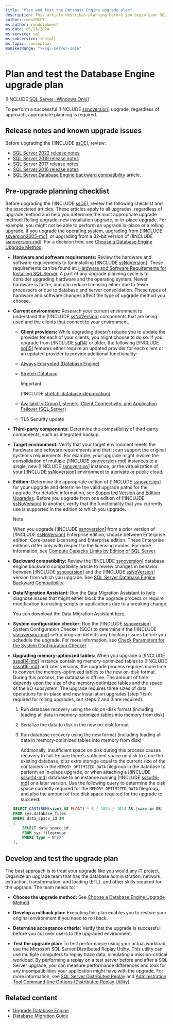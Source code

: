 ```yaml
---
title: "Plan and test the Database Engine upgrade plan"
description: This article describes planning before you begin your SQL Server upgrade, including a planning checklist and developing and testing an upgrade plan.
author: rwestMSFT
ms.author: randolphwest
ms.date: 05/23/2024
ms.service: sql
ms.subservice: install
ms.topic: conceptual
monikerRange: ">=sql-server-2016"
---
```

# Plan and test the Database Engine upgrade plan

[!INCLUDE [SQL Server -Windows Only](../../includes/applies-to-version/sql-windows-only.md)]

To perform a successful [!INCLUDE [ssnoversion](../../includes/ssnoversion-md.md)] upgrade, regardless of approach, appropriate planning is required.

## Release notes and known upgrade issues

Before upgrading the [!INCLUDE [ssDE](../../includes/ssde-md.md)], review:

- [SQL Server 2022 release notes](../../sql-server/sql-server-2022-release-notes.md)
- [SQL Server 2019 release notes](../../sql-server/sql-server-2019-release-notes.md)
- [SQL Server 2017 release notes](../../sql-server/sql-server-2017-release-notes.md)
- [SQL Server 2016 release notes](../../sql-server/sql-server-2016-release-notes.md)
- [SQL Server Database Engine backward compatibility](../discontinued-database-engine-functionality-in-sql-server.md) article.

## Pre-upgrade planning checklist

Before upgrading the [!INCLUDE [ssDE](../../includes/ssde-md.md)], review the following checklist and the associated articles. These articles apply to all upgrades, regardless of upgrade method and help you determine the most appropriate upgrade method: Rolling upgrade, new installation upgrade, or in-place upgrade. For example, you might not be able to perform an upgrade in-place or a rolling upgrade, if you upgrade the operating system, upgrading from [!INCLUDE [ssversion2005-md](../../includes/ssversion2005-md.md)], or upgrading from a 32-bit version of [!INCLUDE [ssnoversion-md](../../includes/ssnoversion-md.md)]. For a decision tree, see [Choose a Database Engine Upgrade Method](choose-a-database-engine-upgrade-method.md).

- **Hardware and software requirements:** Review the hardware and software requirements to for installing [!INCLUDE [ssNoVersion](../../includes/ssnoversion-md.md)]. These requirements can be found at: [Hardware and Software Requirements for Installing SQL Server](../../sql-server/install/hardware-and-software-requirements-for-installing-sql-server.md). A part of any upgrade planning cycle is to consider upgrading hardware and the operating system. Newer hardware is faster, and can reduce licensing either due to fewer processors or due to database and server consolidation. These types of hardware and software changes affect the type of upgrade method you choose.

- **Current environment:** Research your current environment to understand the [!INCLUDE [ssNoVersion](../../includes/ssnoversion-md.md)] components that are being used and the clients that connect to your environment.

  - **Client providers:** While upgrading doesn't require you to update the provider for each of your clients, you might choose to do so. If you upgrade from [!INCLUDE [sql14](../../includes/sssql14-md.md)] or older, the following [!INCLUDE [sql15](../../includes/sssql16-md.md)] features either require an updated provider for each client or an updated provider to provide additional functionality:

  - [Always Encrypted (Database Engine)](../../relational-databases/security/encryption/always-encrypted-database-engine.md)

  - [Stretch Database](../../sql-server/stretch-database/stretch-database.md)

    > [!IMPORTANT]  
    > [!INCLUDE [stretch-database-deprecation](../../includes/stretch-database-deprecation.md)]

  - [Availability Group Listeners, Client Connectivity, and Application Failover (SQL Server)](../availability-groups/windows/listeners-client-connectivity-application-failover.md)

  - TLS Security update

- **Third-party components:** Determine the compatibility of third-party components, such as integrated backup.

- **Target environment:** Verify that your target environment meets the hardware and software requirements and that it can support the original system's requirements. For example, your upgrade might involve the consolidation of multiple [!INCLUDE [ssnoversion-md](../../includes/ssnoversion-md.md)] instances to a single, new [!INCLUDE [ssnoversion](../../includes/ssnoversion-md.md)] instance, or the virtualization of your [!INCLUDE [ssNoVersion](../../includes/ssnoversion-md.md)] environment to a private or public cloud.

- **Edition:** Determine the appropriate edition of [!INCLUDE [ssnoversion](../../includes/ssnoversion-md.md)] for your upgrade and determine the valid upgrade paths for the upgrade. For detailed information, see [Supported Version and Edition Upgrades](supported-version-and-edition-upgrades.md). Before you upgrade from one edition of [!INCLUDE [ssNoVersion](../../includes/ssnoversion-md.md)] to another, verify that the functionality that you currently use is supported in the edition to which you upgrade.

  > [!NOTE]  
  > When you upgrade [!INCLUDE [ssnoversion](../../includes/ssnoversion-md.md)] from a prior version of [!INCLUDE [ssNoVersion](../../includes/ssnoversion-md.md)] Enterprise edition, choose between Enterprise edition: Core-based Licensing and Enterprise edition. These Enterprise editions differ only with respect to the licensing modes. For more information, see [Compute Capacity Limits by Edition of SQL Server](../../sql-server/compute-capacity-limits-by-edition-of-sql-server.md).

- **Backward compatibility:** Review the [!INCLUDE [ssnoversion](../../includes/ssnoversion-md.md)] database engine backward compatibility article to review changes in behavior between [!INCLUDE [ssnoversion](../../includes/ssnoversion-md.md)] and the [!INCLUDE [ssNoVersion](../../includes/ssnoversion-md.md)] version from which you upgrade. See [SQL Server Database Engine Backward Compatibility](../discontinued-database-engine-functionality-in-sql-server.md).

- **Data Migration Assistant:** Run the Data Migration Assistant to help diagnose issues that might either block the upgrade process or require modification to existing scripts or applications due to a breaking change.

  You can download the Data Migration Assistant [here](https://aka.ms/get-dma).

- **System configuration checker:** Run the [!INCLUDE [ssnoversion](../../includes/ssnoversion-md.md)] System Configuration Checker (SCC) to determine if the [!INCLUDE [ssnoversion-md](../../includes/ssnoversion-md.md)] setup program detects any blocking issues before you schedule the upgrade. For more information, see [Check Parameters for the System Configuration Checker](check-parameters-for-the-system-configuration-checker.md).

- **Upgrading memory-optimized tables:** When you upgrade a [!INCLUDE [sssql14-md](../../includes/sssql14-md.md)] instance containing memory-optimized tables to [!INCLUDE [sssql16-md](../../includes/sssql16-md.md)] and later versions, the upgrade process requires more time to convert the memory-optimized tables to the new on-disk format. During this process, the database is offline. The amount of time depends upon the size of the memory-optimized tables and the speed of the I/O subsystem. The upgrade requires three sizes of data operations for in-place and new installation upgrades (step 1 isn't required for rolling upgrades, but steps 2 and 3 are required):

  1. Run database recovery using the old on-disk format (including loading all data in memory-optimized tables into memory from disk)

  1. Serialize the data to disk in the new on-disk format

  1. Run database recovery using the new format (including loading all data in memory-optimized tables into memory from disk)

     Additionally, insufficient space on disk during this process causes recovery to fail. Ensure there's sufficient space on disk to store the existing database, plus extra storage equal to the current size of the containers in the `MEMORY_OPTIMIZED_DATA` filegroup in the database to perform an in-place upgrade, or when attaching a [!INCLUDE [sssql14-md](../../includes/sssql14-md.md)] database to an instance running [!INCLUDE [sssql16-md](../../includes/sssql16-md.md)] or a later version. Use the following query to determine the disk space currently required for the `MEMORY_OPTIMIZED_DATA` filegroup, and also the amount of free disk space required for the upgrade to succeed:

    ```sql
    SELECT CAST(SUM(size) AS FLOAT) * 8 / 1024 / 1024 AS [size in GB]
    FROM sys.database_files
    WHERE data_space_id IN
    (
        SELECT data_space_id
        FROM sys.filegroups
        WHERE type = N'FX'
    );
    ```

## Develop and test the upgrade plan

The best approach is to treat your upgrade like you would any IT project. Organize an upgrade team that has the database administration, network, extraction, transformation, and loading (ETL), and other skills required for the upgrade. The team needs to:

- **Choose the upgrade method:** See [Choose a Database Engine Upgrade Method](choose-a-database-engine-upgrade-method.md).

- **Develop a rollback plan:** Executing this plan enables you to restore your original environment if you need to roll back.

- **Determine acceptance criteria:** Verify that the upgrade is successful before you cut over users to the upgraded environment.

- **Test the upgrade plan:** To test performance using your actual workload, use the Microsoft SQL Server Distributed Replay Utility. This utility can use multiple computers to replay trace data, simulating a mission-critical workload. By performing a replay on a test server before and after a SQL Server upgrade, you can measure performance differences and look for any incompatibilities your application might have with the upgrade. For more information, see [SQL Server Distributed Replay](../../tools/distributed-replay/sql-server-distributed-replay.md) and [Administration Tool Command-line Options (Distributed Replay Utility)](../../tools/distributed-replay/administration-tool-command-line-options-distributed-replay-utility.md).

## Related content

- [Upgrade Database Engine](upgrade-database-engine.md)
- [Database Migration Guide](/data-migration/)
